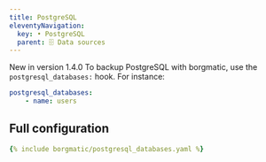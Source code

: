 ```yaml
---
title: PostgreSQL
eleventyNavigation:
  key: • PostgreSQL
  parent: 🗄️ Data sources
---
```


<span class="minilink minilink-addedin">New in version 1.4.0</span> To backup
PostgreSQL with borgmatic, use the `postgresql_databases:` hook. For instance:

```yaml
postgresql_databases:
    - name: users
```


## Full configuration

```yaml
{% include borgmatic/postgresql_databases.yaml %}
```
